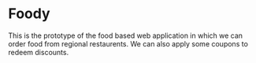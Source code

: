 # Foody
This is the prototype of the food based web application in which we can order food from regional restaurents. We can also apply some coupons to redeem discounts.
